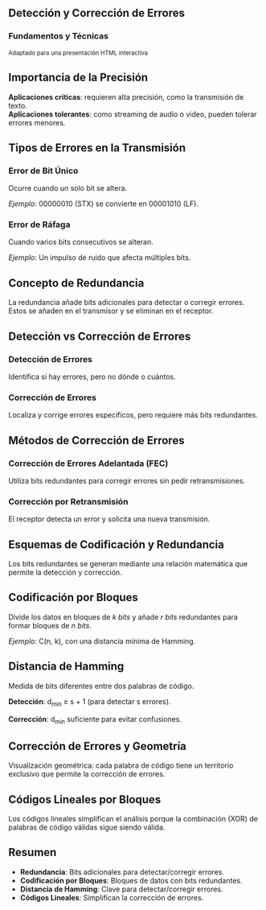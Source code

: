 
<!-- Reveal.js Configuration -->
<section>
    <h1>Detección y Corrección de Errores</h1>
    <h3>Fundamentos y Técnicas</h3>
    <p>
        <small>Adaptado para una presentación HTML interactiva</small>
    </p>
</section>

<section>
    <h2>Importancia de la Precisión</h2>
    <p>
        <strong>Aplicaciones críticas</strong>: requieren alta precisión, como la transmisión de texto. <br>
        <strong>Aplicaciones tolerantes</strong>: como streaming de audio o video, pueden tolerar errores menores.
    </p>
</section>

<section>
    <h2>Tipos de Errores en la Transmisión</h2>
    <section>
        <h3>Error de Bit Único</h3>
        <p>Ocurre cuando un solo bit se altera.</p>
        <p><em>Ejemplo</em>: 00000010 (STX) se convierte en 00001010 (LF).</p>
    </section>
    <section>
        <h3>Error de Ráfaga</h3>
        <p>Cuando varios bits consecutivos se alteran.</p>
        <p><em>Ejemplo</em>: Un impulso de ruido que afecta múltiples bits.</p>
    </section>
</section>

<section>
    <h2>Concepto de Redundancia</h2>
    <p>La redundancia añade bits adicionales para detectar o corregir errores. Estos se añaden en el transmisor y se eliminan en el receptor.</p>
</section>

<section>
    <h2>Detección vs Corrección de Errores</h2>
    <section>
        <h3>Detección de Errores</h3>
        <p>Identifica si hay errores, pero no dónde o cuántos.</p>
    </section>
    <section>
        <h3>Corrección de Errores</h3>
        <p>Localiza y corrige errores específicos, pero requiere más bits redundantes.</p>
    </section>
</section>

<section>
    <h2>Métodos de Corrección de Errores</h2>
    <section>
        <h3>Corrección de Errores Adelantada (FEC)</h3>
        <p>Utiliza bits redundantes para corregir errores sin pedir retransmisiones.</p>
    </section>
    <section>
        <h3>Corrección por Retransmisión</h3>
        <p>El receptor detecta un error y solicita una nueva transmisión.</p>
    </section>
</section>

<section>
    <h2>Esquemas de Codificación y Redundancia</h2>
    <p>Los bits redundantes se generan mediante una relación matemática que permite la detección y corrección.</p>
</section>

<section>
    <h2>Codificación por Bloques</h2>
    <p>Divide los datos en bloques de <em>k bits</em> y añade <em>r bits</em> redundantes para formar bloques de <em>n bits</em>.</p>
    <p><em>Ejemplo</em>: C(n, k), con una distancia mínima de Hamming.</p>
</section>

<section>
    <h2>Distancia de Hamming</h2>
    <p>Medida de bits diferentes entre dos palabras de código.</p>
    <p><strong>Detección</strong>: d<sub>min</sub> ≥ s + 1 (para detectar s errores).</p>
    <p><strong>Corrección</strong>: d<sub>min</sub> suficiente para evitar confusiones.</p>
</section>

<section>
    <h2>Corrección de Errores y Geometría</h2>
    <p>Visualización geométrica: cada palabra de código tiene un territorio exclusivo que permite la corrección de errores.</p>
</section>

<section>
    <h2>Códigos Lineales por Bloques</h2>
    <p>Los códigos lineales simplifican el análisis porque la combinación (XOR) de palabras de código válidas sigue siendo válida.</p>
</section>

<section>
    <h2>Resumen</h2>
    <ul>
        <li><strong>Redundancia</strong>: Bits adicionales para detectar/corregir errores.</li>
        <li><strong>Codificación por Bloques</strong>: Bloques de datos con bits redundantes.</li>
        <li><strong>Distancia de Hamming</strong>: Clave para detectar/corregir errores.</li>
        <li><strong>Códigos Lineales</strong>: Simplifican la corrección de errores.</li>
    </ul>
</section>
